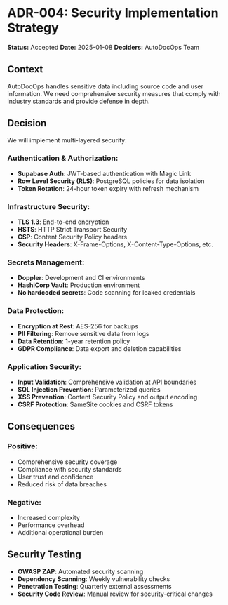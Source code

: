 # ADR-004: Security Implementation Strategy

**Status:** Accepted
**Date:** 2025-01-08
**Deciders:** AutoDocOps Team

## Context

AutoDocOps handles sensitive data including source code and user information. We need comprehensive security measures that comply with industry standards and provide defense in depth.

## Decision

We will implement multi-layered security:

### Authentication & Authorization:
- **Supabase Auth**: JWT-based authentication with Magic Link
- **Row Level Security (RLS)**: PostgreSQL policies for data isolation
- **Token Rotation**: 24-hour token expiry with refresh mechanism

### Infrastructure Security:
- **TLS 1.3**: End-to-end encryption
- **HSTS**: HTTP Strict Transport Security
- **CSP**: Content Security Policy headers
- **Security Headers**: X-Frame-Options, X-Content-Type-Options, etc.

### Secrets Management:
- **Doppler**: Development and CI environments
- **HashiCorp Vault**: Production environment
- **No hardcoded secrets**: Code scanning for leaked credentials

### Data Protection:
- **Encryption at Rest**: AES-256 for backups
- **PII Filtering**: Remove sensitive data from logs
- **Data Retention**: 1-year retention policy
- **GDPR Compliance**: Data export and deletion capabilities

### Application Security:
- **Input Validation**: Comprehensive validation at API boundaries
- **SQL Injection Prevention**: Parameterized queries
- **XSS Prevention**: Content Security Policy and output encoding
- **CSRF Protection**: SameSite cookies and CSRF tokens

## Consequences

### Positive:
- Comprehensive security coverage
- Compliance with security standards
- User trust and confidence
- Reduced risk of data breaches

### Negative:
- Increased complexity
- Performance overhead
- Additional operational burden

## Security Testing

- **OWASP ZAP**: Automated security scanning
- **Dependency Scanning**: Weekly vulnerability checks
- **Penetration Testing**: Quarterly external assessments
- **Security Code Review**: Manual review for security-critical changes